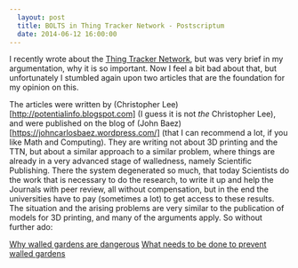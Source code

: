 ```yaml
---
  layout: post
  title: BOLTS in Thing Tracker Network - Postscriptum
  date: 2014-06-12 16:00:00
---
```


I recently wrote about the [Thing Tracker Network](http://thingtracker.net/), but was very brief in my argumentation, why it is so important. Now I feel a bit bad about that, but unfortunately I stumbled again upon two articles that are the foundation for my opinion on this.

<!-- more -->

The articles were written by (Christopher Lee)[http://potentialinfo.blogspot.com] (I guess it is not _the_ Christopher Lee), and were published on the blog of (John Baez)[https://johncarlosbaez.wordpress.com/] (that I can recommend a lot, if you like Math and Computing). They are writing not about 3D printing and the TTN, but about a similar approach to a similar problem, where things are already in a very advanced stage of walledness, namely Scientific Publishing. There the system degenerated so much, that today Scientists do the work that is necessary to do the research, to write it up and help the Journals with peer review, all without compensation, but in the end the universities have to pay (sometimes a lot) to get access to these results. The situation and the arising problems are very similar to the publication of models for 3D printing, and many of the arguments apply. So without further ado:

[Why walled gardens are dangerous](https://johncarlosbaez.wordpress.com/2013/07/12/the-selected-papers-network-part-3/)
[What needs to be done to prevent walled gardens](https://johncarlosbaez.wordpress.com/2013/07/29/the-selected-papers-network-part-4/)

